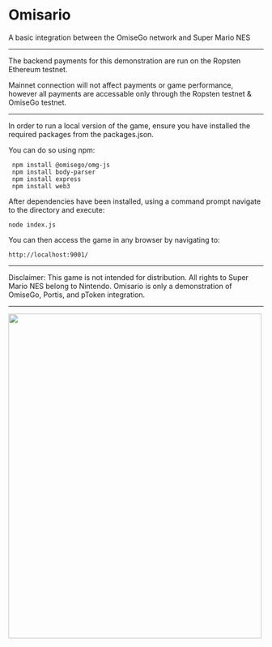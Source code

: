 # Omisario


 A basic integration between the OmiseGo network and Super Mario NES


-------------------------------------------------
The backend payments for this demonstration are run on the Ropsten Ethereum testnet.

Mainnet connection will not affect payments or game performance, however all payments are accessable only through the Ropsten testnet & OmiseGo testnet.

--------------------------------------------------

In order to run a local version of the game, ensure you have installed the required packages from the packages.json. 

You can do so using npm:

```
 npm install @omisego/omg-js
 npm install body-parser
 npm install express
 npm install web3
```

After dependencies have been installed, using a command prompt navigate to the directory and execute: 

```
node index.js
``` 

You can then access the game in any browser by navigating to:

```
http://localhost:9001/
```
--------------------------------------------------

Disclaimer: This game is not intended for distribution. All rights to Super Mario NES belong to Nintendo. Omisario is only a demonstration of OmiseGo, Portis, and pToken integration.

--------------------------------------------------
<img src="https://nescience.io/wp-content/uploads/2020/05/OmisarioLogo.jpg" width="500" height="640">

